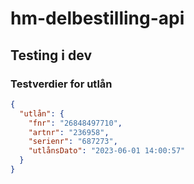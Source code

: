 # hm-delbestilling-api

## Testing i dev

### Testverdier for utlån
```json
{
  "utlån": {
    "fnr": "26848497710",
    "artnr": "236958",
    "serienr": "687273",
    "utlånsDato": "2023-06-01 14:00:57"
  }
}
```